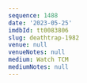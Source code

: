 ```yaml
---
sequence: 1488
date: '2023-05-25'
imdbId: tt0083806
slug: deathtrap-1982
venue: null
venueNotes: null
medium: Watch TCM
mediumNotes: null
---
```



